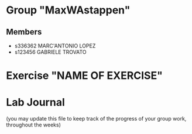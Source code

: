 # Group "MaxWAstappen"

## Members
- s336362 MARC'ANTONIO LOPEZ
- s123456 GABRIELE TROVATO

# Exercise "NAME OF EXERCISE"

# Lab Journal

(you may update this file to keep track of the progress of your group work, throughout the weeks)
